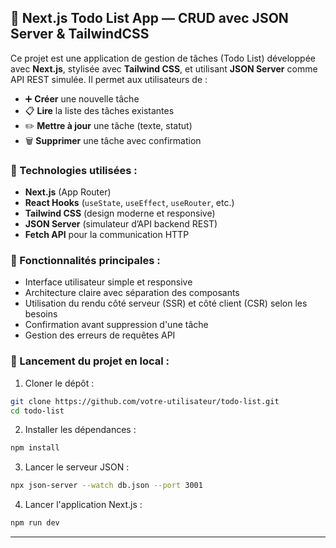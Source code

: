 ## 📝 Next.js Todo List App — CRUD avec JSON Server & TailwindCSS

Ce projet est une application de gestion de tâches (Todo List) développée avec **Next.js**, stylisée avec **Tailwind CSS**, et utilisant **JSON Server** comme API REST simulée. Il permet aux utilisateurs de :

* ➕ **Créer** une nouvelle tâche
* 📋 **Lire** la liste des tâches existantes
* ✏️ **Mettre à jour** une tâche (texte, statut)
* 🗑️ **Supprimer** une tâche avec confirmation

### 🔧 Technologies utilisées :

* **Next.js** (App Router)
* **React Hooks** (`useState`, `useEffect`, `useRouter`, etc.)
* **Tailwind CSS** (design moderne et responsive)
* **JSON Server** (simulateur d’API backend REST)
* **Fetch API** pour la communication HTTP

### 📁 Fonctionnalités principales :

* Interface utilisateur simple et responsive
* Architecture claire avec séparation des composants
* Utilisation du rendu côté serveur (SSR) et côté client (CSR) selon les besoins
* Confirmation avant suppression d'une tâche
* Gestion des erreurs de requêtes API

### 🚀 Lancement du projet en local :

1. Cloner le dépôt :

```bash
git clone https://github.com/votre-utilisateur/todo-list.git
cd todo-list
```

2. Installer les dépendances :

```bash
npm install
```

3. Lancer le serveur JSON :

```bash
npx json-server --watch db.json --port 3001
```

4. Lancer l'application Next.js :

```bash
npm run dev
```

---

